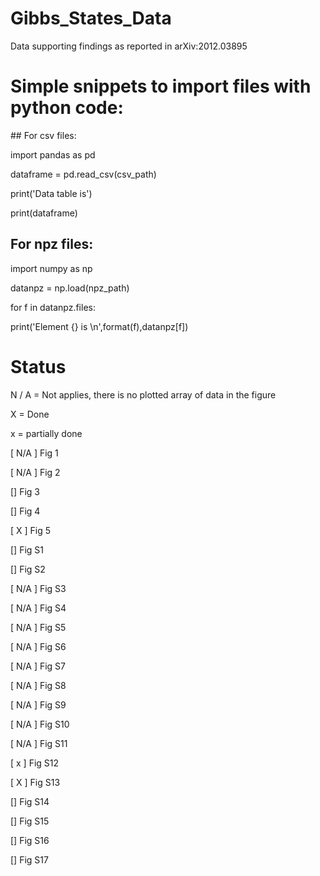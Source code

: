 # Gibbs_States_Data
Data supporting findings as reported in arXiv:2012.03895

# Simple snippets to import files with python code:

## For csv files:

import pandas as pd

dataframe = pd.read_csv(csv_path)

print('Data table is')

print(dataframe)

## For npz files:


import numpy as np

datanpz = np.load(npz_path)

for f in datanpz.files:

  print('Element {} is \n',format(f),datanpz[f])

# Status

N / A = Not applies, there is no plotted array of data in the figure

X = Done

x = partially done

[ N/A ] Fig 1

[ N/A ] Fig 2

[] Fig 3

[] Fig 4

[ X ] Fig 5

[] Fig S1

[] Fig S2

[ N/A ] Fig S3

[ N/A ] Fig S4

[ N/A ] Fig S5

[ N/A ] Fig S6

[ N/A ] Fig S7

[ N/A ] Fig S8

[ N/A ] Fig S9

[ N/A ] Fig S10

[ N/A ] Fig S11

[ x ] Fig S12

[ X ] Fig S13

[] Fig S14

[] Fig S15

[] Fig S16

[] Fig S17
